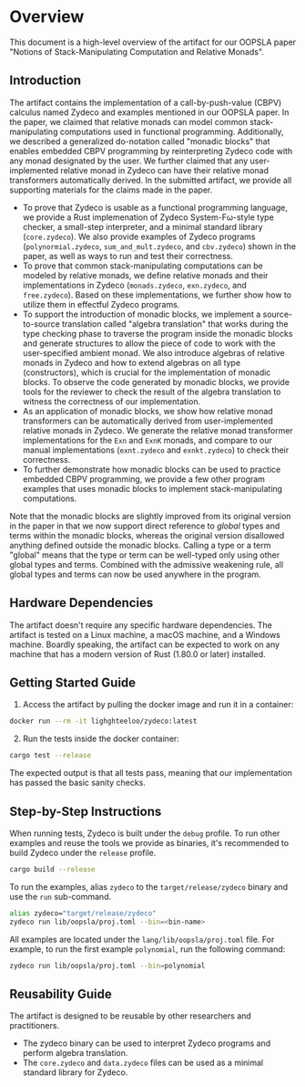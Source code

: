 # Overview

This document is a high-level overview of the artifact for our OOPSLA paper "Notions of Stack-Manipulating Computation and Relative Monads".

## Introduction

The artifact contains the implementation of a call-by-push-value (CBPV) calculus named Zydeco and examples mentioned in our OOPSLA paper. In the paper, we claimed that relative monads can model common stack-manipulating computations used in functional programming. Additionally, we described a generalized do-notation called "monadic blocks" that enables embedded CBPV programming by reinterpreting Zydeco code with any monad designated by the user. We further claimed that any user-implemented relative monad in Zydeco can have their relative monad transformers automatically derived. In the submitted artifact, we provide all supporting materials for the claims made in the paper.

+ To prove that Zydeco is usable as a functional programming language, we provide a Rust implemenation of Zydeco System-Fω-style type checker, a small-step interpreter, and a minimal standard library (`core.zydeco`). We also provide examples of Zydeco programs (`polynormial.zydeco`, `sum_and_mult.zydeco`, and `cbv.zydeco`) shown in the paper, as well as ways to run and test their correctness.
+ To prove that common stack-manipulating computations can be modeled by relative monads, we define relative monads and their implementations in Zydeco (`monads.zydeco`, `exn.zydeco`, and `free.zydeco`). Based on these implementations, we further show how to utilize them in effectful Zydeco programs.
+ To support the introduction of monadic blocks, we implement a source-to-source translation called "algebra translation" that works during the type checking phase to traverse the program inside the monadic blocks and generate structures to allow the piece of code to work with the user-specified ambient monad. We also introduce algebras of relative monads in Zydeco and how to extend algebras on all type (constructors), which is crucial for the implementation of monadic blocks. To observe the code generated by monadic blocks, we provide tools for the reviewer to check the result of the algebra translation to witness the correctness of our implementation.
+ As an application of monadic blocks, we show how relative monad transformers can be automatically derived from user-implemented relative monads in Zydeco. We generate the relative monad transformer implementations for the `Exn` and `ExnK` monads, and compare to our manual implementations (`exnt.zydeco` and `exnkt.zydeco`) to check their correctness.
+ To further demonstrate how monadic blocks can be used to practice embedded CBPV programming, we provide a few other program examples that uses monadic blocks to implement stack-manipulating computations. 

Note that the monadic blocks are slightly improved from its original version in the paper in that we now support direct reference to *global* types and terms within the monadic blocks, whereas the original version disallowed anything defined outside the monadic blocks. Calling a type or a term "global" means that the type or term can be well-typed only using other global types and terms. Combined with the admissive weakening rule, all global types and terms can now be used anywhere in the program.


## Hardware Dependencies

The artifact doesn't require any specific hardware dependencies. The artifact is tested on a Linux machine, a macOS machine, and a Windows machine. Boardly speaking, the artifact can be expected to work on any machine that has a modern version of Rust (1.80.0 or later) installed.


## Getting Started Guide

1. Access the artifact by pulling the docker image and run it in a container:
```sh
docker run --rm -it lighghteeloo/zydeco:latest
```

2. Run the tests inside the docker container:
```sh
cargo test --release
```
The expected output is that all tests pass, meaning that our implementation has passed the basic sanity checks.


## Step-by-Step Instructions

When running tests, Zydeco is built under the `debug` profile. To run other examples and reuse the tools we provide as binaries, it's recommended to build Zydeco under the `release` profile.

```sh
cargo build --release
```

To run the examples, alias `zydeco` to the `target/release/zydeco` binary and use the `run` sub-command.

```sh
alias zydeco="target/release/zydeco"
zydeco run lib/oopsla/proj.toml --bin=<bin-name>
```

All examples are located under the `lang/lib/oopsla/proj.toml` file.
For example, to run the first example `polynomial`, run the following command:

```sh
zydeco run lib/oopsla/proj.toml --bin=polynomial
```

## Reusability Guide

The artifact is designed to be reusable by other researchers and practitioners.
+ The zydeco binary can be used to interpret Zydeco programs and perform algebra translation.
+ The `core.zydeco` and `data.zydeco` files can be used as a minimal standard library for Zydeco.
